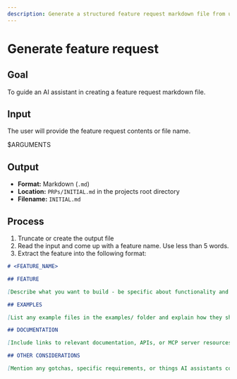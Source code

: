 ```yaml
---
description: Generate a structured feature request markdown file from user input
---
```


# Generate feature request

## Goal

To guide an AI assistant in creating a feature request markdown file.

## Input

The user will provide the feature request contents or file name.

<feature>
$ARGUMENTS
</feature>

## Output

- **Format:** Markdown (`.md`)
- **Location:** `PRPs/INITIAL.md` in the projects root directory
- **Filename:** `INITIAL.md`

## Process

1. Truncate or create the output file
1. Read the input and come up with a feature name. Use less than 5 words.
1. Extract the feature into the following format:

```md
# <FEATURE_NAME>

## FEATURE

[Describe what you want to build - be specific about functionality and requirements]

## EXAMPLES

[List any example files in the examples/ folder and explain how they should be used]

## DOCUMENTATION

[Include links to relevant documentation, APIs, or MCP server resources]

## OTHER CONSIDERATIONS

[Mention any gotchas, specific requirements, or things AI assistants commonly miss]
```
